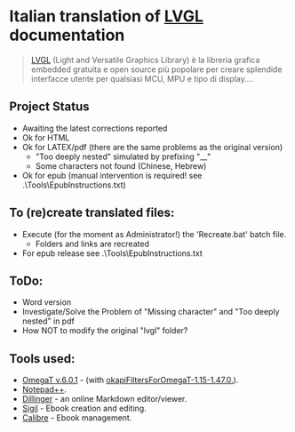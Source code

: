 # Italian translation of [LVGL](https://lvgl.io/) documentation
> [LVGL](https://lvgl.io/) (Light and Versatile Graphics Library) è la libreria grafica embedded gratuita e open source più popolare per creare splendide interfacce utente per qualsiasi MCU, MPU e tipo di display....

## Project Status
* Awaiting the latest corrections reported
* Ok for HTML
* Ok for LATEX/pdf (there are the same problems as the original version)
    * "Too deeply nested" simulated by prefixing "__"
    * Some characters not found (Chinese, Hebrew)
* Ok for epub (manual intervention is required! see .\\Tools\\EpubInstructions.txt)

## To (re)create translated files:
* Execute (for the moment as Administrator!) the 'Recreate.bat' batch file.
    * Folders and links are recreated
 * For epub release see .\\Tools\\EpubInstructions.txt

## ToDo:
* Word version
* Investigate/Solve the Problem of "Missing character" and "Too deeply nested" in pdf
* How NOT to modify the original "lvgl" folder?

## Tools used:
* [OmegaT  v.6.0.1](https://omegat.org) - (with [okapiFiltersForOmegaT-1.15-1.47.0.](https://okapiframework.org/wiki/index.php/Okapi_Filters_Plugin_for_OmegaT)).
* [Notepad++](https://notepad-plus-plus.org).
* [Dillinger](https://dillinger.io) - an online Markdown editor/viewer.
* [Sigil](https://sigil-ebook.com/sigil/) - Ebook creation and editing.
* [Calibre](https://calibre-ebook.com/) - Ebook management.

